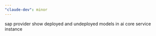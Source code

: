 ```yaml
---
"claude-dev": minor
---
```


sap provider show deployed and undeployed models in ai core service instance
